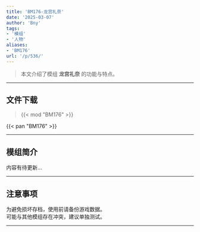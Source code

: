 ```yaml
---
title: 'BM176-龙宫礼奈'
date: '2025-03-07'
author: 'Bny'
tags:
- '模组'
- '人物'
aliases:
- 'BM176'
url: '/p/536/'
---
```


> 本文介绍了模组 **龙宫礼奈** 的功能与特点。

---

## 文件下载  

> {{< mod "BM176" >}}  

{{< pan "BM176" >}}  

---

## 模组简介

>  
内容有待更新...  

---

## 注意事项

>  
为避免损坏存档，使用前请备份游戏数据。  
可能与其他模组存在冲突，建议单独测试。  

---

